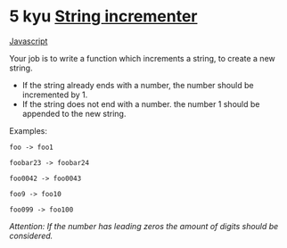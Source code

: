# 5 kyu [String incrementer](https://www.codewars.com/kata/54a91a4883a7de5d7800009c)

<!-- START LANGUAGE_LINKS -->

[Javascript](./javascript.js)

<!-- END LANGUAGE_LINKS -->

Your job is to write a function which increments a string, to create a new string.

- If the string already ends with a number, the number should be incremented by 1.
- If the string does not end with a number. the number 1 should be appended to the new string.

Examples:

`foo -> foo1`

`foobar23 -> foobar24`

`foo0042 -> foo0043`

`foo9 -> foo10`

`foo099 -> foo100`

*Attention: If the number has leading zeros the amount of digits should be considered.*
